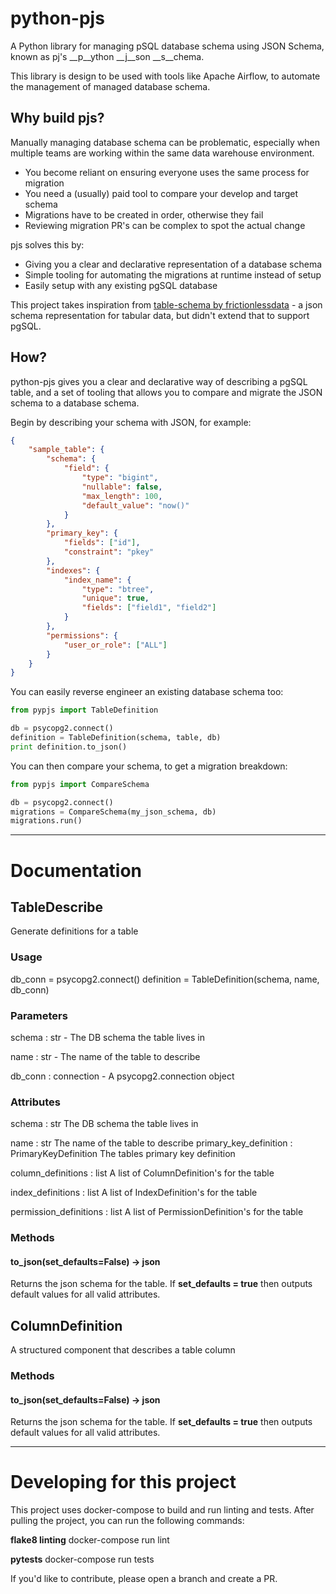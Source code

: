 # python-pjs
A Python library for managing pSQL database schema using JSON Schema, known as pj's __p__ython __j__son __s__chema.

This library is design to be used with tools like Apache Airflow, to automate the management of managed database schema.

## Why build pjs?
Manually managing database schema can be problematic, especially when multiple teams are working within the same data warehouse environment.
* You become reliant on ensuring everyone uses the same process for migration
* You need a (usually) paid tool to compare your develop and target schema
* Migrations have to be created in order, otherwise they fail
* Reviewing migration PR's can be complex to spot the actual change

pjs solves this by:
* Giving you a clear and declarative representation of a database schema
* Simple tooling for automating the migrations at runtime instead of setup
* Easily setup with any existing pgSQL database

This project takes inspiration from [table-schema by frictionlessdata](https://specs.frictionlessdata.io/table-schema/#descriptor) - a json schema representation for tabular data, but didn't extend that to support pgSQL.

## How?
python-pjs gives you a clear and declarative way of describing a pgSQL table, and a set of tooling that allows you to compare and migrate the JSON schema to a database schema.

Begin by describing your schema with JSON, for example:
```json
{
    "sample_table": {
        "schema": {
            "field": {
                "type": "bigint",
                "nullable": false,
                "max_length": 100,
                "default_value": "now()"
            }
        },
        "primary_key": {
            "fields": ["id"],
            "constraint": "pkey"
        },
        "indexes": {
            "index_name": {
                "type": "btree",
                "unique": true,
                "fields": ["field1", "field2"]
            }
        },
        "permissions": {
            "user_or_role": ["ALL"]
        }
    }
}
```

You can easily reverse engineer an existing database schema too:
```python
from pypjs import TableDefinition

db = psycopg2.connect()
definition = TableDefinition(schema, table, db)
print definition.to_json()
```

You can then compare your schema, to get a migration breakdown:
```python
from pypjs import CompareSchema

db = psycopg2.connect()
migrations = CompareSchema(my_json_schema, db)
migrations.run()
```
---

# Documentation
## TableDescribe
Generate definitions for a table

### Usage
db_conn = psycopg2.connect()
definition = TableDefinition(schema, name, db_conn)

### Parameters
schema : str - The DB schema the table lives in

name : str - The name of the table to describe

db_conn : connection - A psycopg2.connection object

### Attributes
schema : str
    The DB schema the table lives in

name : str
    The name of the table to describe
primary_key_definition : PrimaryKeyDefinition
    The tables primary key definition

column_definitions : list
    A list of ColumnDefinition's for the table

index_definitions : list
    A list of IndexDefinition's for the table

permission_definitions : list
    A list of PermissionDefinition's for the table

### Methods
#### to_json(set_defaults=False) -> json
Returns the json schema for the table. If __set_defaults = true__ then outputs default values for all valid attributes.
## ColumnDefinition
A structured component that describes a table column
### Methods
#### to_json(set_defaults=False) -> json
Returns the json schema for the table. If __set_defaults = true__ then outputs default values for all valid attributes.

---
# Developing for this project
This project uses docker-compose to build and run linting and tests. After pulling the project, you can run the following commands:

__flake8 linting__ docker-compose run lint

__pytests__  docker-compose run tests

If you'd like to contribute, please open a branch and create a PR.

